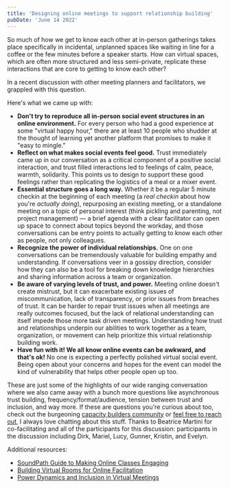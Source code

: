 ```yaml
---
title: 'Designing online meetings to support relationship building'
pubDate: 'June 14 2022'
---
```


So much of how we get to know each other at in-person gatherings takes place specifically in incidental, unplanned spaces like waiting in line for a coffee or the few minutes before a speaker starts. How can virtual spaces, which are often more structured and less semi-private, replicate these interactions that are core to getting to know each other?

In a recent discussion with other meeting planners and facilitators, we grappled with this question.

Here's what we came up with:
<ul><li><strong>Don't try to reproduce all in-person social event structures in an online environment.</strong> For every person who had a good experience at some "virtual happy hour," there are at least 10 people who shudder at the thought of learning yet another platform that promises to make it "easy to mingle."</li>
<li><strong>Reflect on what makes social events feel good.</strong> Trust immediately came up in our conversation as a critical component of a positive social interaction, and trust filled interactions led to feelings of calm, peace, warmth, solidarity. This points us to design to support these good feelings rather than replicating the logistics of a meal or a mixer event.</li>
<li><strong>Essential structure goes a long way.</strong> Whether it be a regular 5 minute checkin at the beginning of each meeting (a <em>real checkin</em> about how you're <em>actually doing</em>), repurposing an existing meeting, or a standalone meeting on a topic of personal interest (think pickling and parenting, not project management) — a brief agenda with a clear facilitator can open up space to connect about topics beyond the workday, and those conversations can be entry points to actually getting to know each other as people, not only colleagues.</li>
<li><strong>Recognize the power of individual relationships.</strong> One on one conversations can be tremendously valuable for building empathy and understanding. If conversations veer in a gossipy direction, consider how they can also be a tool for breaking down knowledge hierarchies and sharing information across a team or organization.</li>
<li><strong>Be aware of varying levels of trust, and power.</strong> Meeting online doesn't create mistrust, but it can exacerbate existing issues of miscommunication, lack of transparency, or prior issues from breaches of trust. It can be harder to repair trust issues when all meetings are really outcomes focused, but the lack of relational understanding can itself impede those more task driven meetings. Understanding how trust and relationships underpin our abilities to work together as a team, organization, or movement can help prioritize this virtual relationship building work. </li>
<li><strong>Have fun with it! We all know online events can be awkward, and that's ok!</strong> No one is expecting a perfectly polished virtual social event. Being open about your concerns and hopes for the event can model the kind of vulnerability that helps other people open up too.</li></ul>

These are just some of the highlights of our wide ranging conversation where we also came away with a bunch more questions like asynchronous trust building, frequency/format/audience, tension between trust and inclusion, and way more. If these are questions you're curious about too, check out the burgeoning <a href="https://aspirationtech.org/events/capacitycon22">capacity builders community</a> or <a href="mailto:hello@erikaowens.com">feel free to reach out</a>, I always love chatting about this stuff. Thanks to Beatrice Martini for co-facilitating and all of the participants for this discussion: participants in the discussion including Dirk, Mariel, Lucy, Gunner, Kristin, and Evelyn.

Additional resources:
<ul><li><a href="https://docs.google.com/document/d/15Td3gdnUSmoayUyYFjEYCe-aiDq8czJ9fO3YIx9BBS8/edit#">SoundPath Guide to Making Online Classes Engaging</a></li>
<li><a href="https://www.trainingforchange.org/training_tools/building-virtual-rooms/">Building Virtual Rooms for Online Facilitation</a></li>
<li><a href="https://aspirationtech.org/blog/virtualmeetingpowerdynamics">Power Dynamics and Inclusion in Virtual Meetings</a></li></ul>


